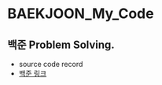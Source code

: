# BAEKJOON_My_Code

## 백준 Problem Solving. 
- source code record
- [백준 링크](https://www.acmicpc.net/)

